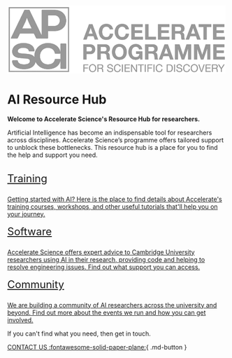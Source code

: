 <a href="https://acceleratescience.github.io/">
    <img src="./imgs/full_acc.png" alt="Logo" width=500>
</a>

# AI Resource Hub

**Welcome to Accelerate Science's Resource Hub for researchers.**

Artificial Intelligence has become an indispensable tool for researchers across disciplines. Accelerate Science’s programme offers tailored support to unblock these bottlenecks. This resource hub is a place for you to find the help and support you need.


<style>
.card:hover {
    background-color: rgba(33, 150, 243, 0.1) !important;
}
</style>

<div class="grid">
  <a href="/training/" class="card" style="color: inherit; border-left: 2px solid var(--md-accent-fg-color); padding-left: 1rem;">
    <span class="card-heading" style="font-size: 1.5rem; display: block; color: var(--md-accent-fg-color); border-bottom: 1px solid var(--md-default-fg-color--lighter); padding-bottom: 0.5rem; margin-bottom: 1rem;">Training</span>
    <span class="card-body">Getting started with AI? Here is the place to find details about Accelerate's training courses, workshops, and other useful tutorials that'll help you on your journey.</span>
  </a>
</div>

<div class="grid">
  <a href="/software/" class="card" style="color: inherit; border-left: 2px solid var(--md-accent-fg-color); padding-left: 1rem;">
    <span class="card-heading" style="font-size: 1.5rem; display: block; color: var(--md-accent-fg-color); border-bottom: 1px solid var(--md-default-fg-color--lighter); padding-bottom: 0.5rem; margin-bottom: 1rem;">Software</span>
    <span class="card-body">Accelerate Science offers expert advice to Cambridge University researchers using AI in their research, providing code and helping to resolve engineering issues. Find out what support you can access. </span>
  </a>
</div>

<div class="grid">
  <a href="/community/" class="card" style="color: inherit; border-left: 2px solid var(--md-accent-fg-color); padding-left: 1rem;">
    <span class="card-heading" style="font-size: 1.5rem; display: block; color: var(--md-accent-fg-color); border-bottom: 1px solid var(--md-default-fg-color--lighter); padding-bottom: 0.5rem; margin-bottom: 1rem;">Community</span>
    <span class="card-body">We are building a community of AI researchers across the university and beyond. Find out more about the events we run and how you can get involved.</span>
  </a>
</div>


If you can't find what you need, then get in touch. 

[CONTACT US :fontawesome-solid-paper-plane:](mailto:accelerate-mle@cst.cam.ac.uk){ .md-button }